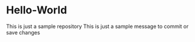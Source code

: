 # Hello-World
This is just a sample repository
This is just a sample message to commit or save changes
